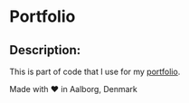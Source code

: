 # Portfolio

## Description:

This is part of code that I use for my [portfolio](https://juto.dk).

Made with :heart: in Aalborg, Denmark
